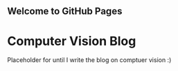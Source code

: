 ## Welcome to GitHub Pages

# Computer Vision Blog

Placeholder for until I write the blog on comptuer vision :)
